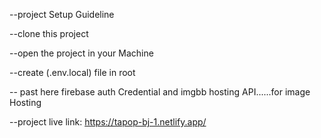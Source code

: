 --project Setup Guideline

--clone this project

--open the project in your Machine

--create (.env.local) file in root

-- past here firebase auth Credential and imgbb hosting API......for image Hosting

--project live link: https://tapop-bj-1.netlify.app/
